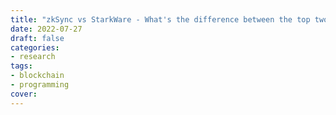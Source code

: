 ```yaml
---
title: "zkSync vs StarkWare - What's the difference between the top two ZK Rollups?"
date: 2022-07-27
draft: false
categories:
- research
tags:
- blockchain
- programming
cover:
---
```

